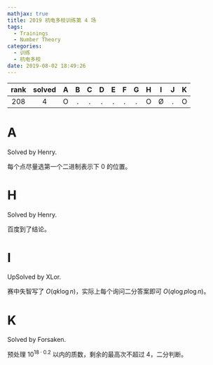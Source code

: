 ```yaml
---
mathjax: true
title: 2019 杭电多校训练第 4 场
tags:
  - Trainings
  - Number Theory
categories:
  - 训练
  - 杭电多校
date: 2019-08-02 18:49:26
---
```


| rank | solved |  A  |  B  |  C  |  D  |  E  |  F  |  G  |  H  |  I  |  J  |  K  |
| :--: | :----: | :-: | :-: | :-: | :-: | :-: | :-: | :-: | :-: | :-: | :-: | :-: |
|  208 |   4    |  O  |  .  |  .  |  .  |  .  |  .  |  .  |  O  |  Ø  |  .  |  O  |

<!--more-->

# A

Solved by Henry.

每个点尽量选第一个二进制表示下 $0$ 的位置。

# H

Solved by Henry.

百度到了结论。

# I

UpSolved by XLor.

赛中失智写了 $O(qk\log n)$，实际上每个询问二分答案即可 $O(q\log p \log n)$。

# K

Solved by Forsaken.

预处理 $10^{18 \cdot 0.2}$ 以内的质数，剩余的最高次不超过 $4$，二分判断。